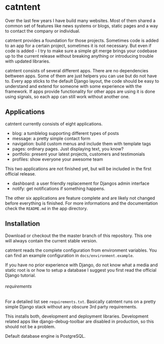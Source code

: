 # catntent
Over the last few years I have build many websites. Most of them
shared a common set of features like news systems or blogs, static
pages and a way to contact the company or individual.

catntent provides a foundation for those projects. Sometimes code
is added to an app for a certain project, sometimes it is not
necessary. But even if code is added - I try to make sure a simple
git merge brings your codebase up to the current release without
breaking anything or introducing trouble with updated libraries.

catntent consists of several different apps. There are no
dependencies bettween apps. Some of them are just helpers you can use but do not
have to. Every app sticks to the default Django layout, the code
should be easy to understand and extend for someone with some
experience with the framework. If apps provide functionality for 
other apps are using it is done
using signals, so each app can still work without another one.

## Applications
catntent currently consists of eight applications.

- blog: a tumblelog supporting different types of posts
- message: a pretty simple contact form
- navigation: build custom menus and include them with template tags
- pages: ordinary pages. Just displaying text, you know?
- portfolio: present your latest projects, customers and testimonials
- profiles: show everyone your awesome team

This two applications are not finished yet, but will be included in
the first official release. 

- dashboard: a user friendly replacement for Djangos admin interface
- notify: get notifications if something happens.

The other six applications are feature
complete and are likely not changed before everything is finished.
For more informations and the documentation check the `README.md` in
the app directory.

## Installation
Download or checkout the the master branch of this repository. This
one will always contain the current stable version.

catntent reads the complete configuration from environment variables.
You can find an example configuration in `docs/environment.example`.

If you have no prior experience with Django, do not know what a media and
static root is or how to setup a database I suggest you first read the 
official Django tutorial.

###### requirements
For a detailed list see `requirements.txt`. Basically catntent
runs on a pretty simple Django stack without any obscure 3rd party
requirements.

This installs both, development and deployment libraries. Development
related apps like django-debug-toolbar are disabled in production, so
this should not be a problem.

Default database engine is PostgreSQL.
